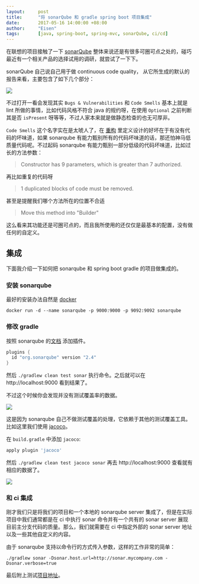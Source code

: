 ```yaml
---
layout:     post
title:      "将 sonarQube 和 gradle spring boot 项目集成"
date:       2017-05-16 14:00:00 +08:00
author:     "Eisen"
tags:       [java, spring-boot, spring-mvc, sonarQube, ci/cd]
---
```


在联想的项目接触了一下 [sonarQube](https://www.sonarqube.org/) 整体来说还是有很多可圈可点之处的，碰巧最近有一个相关产品的选择试用的调研，就尝试了一下下。

sonarQube 自己说自己用于做 continuous code quality， 从它所生成的默认的报告来看，主要包含了如下几个部分：

![](http://o8p12ybem.bkt.clouddn.com/15090218556057.jpg?imageView2/2/w/1200/q/75%7Cimageslim)

不过打开一看会发现其实 `Bugs & Vulnerabilities` 和 `Code Smells` 基本上就是 lint 所做的事情，比如代码风格不符合 java 的规约呀，在使用 `Optional` 之前判断其是否 `isPresent` 呀等等，不过人家本来就是做静态检查的也无可厚非。

`Code Smells` 这个名字实在是太唬人了，在 [重构](https://book.douban.com/subject/4262627/) 里定义设计的好坏在于有没有代码的坏味道，如果 sonarqube 有能力甄别所有的代码坏味道的话，那还怕神马低质量代码呢。不过起码 sonarqube 有能力甄别一部分低级的代码坏味道，比如过长的方法参数：

>Constructor has 9 parameters, which is greater than 7 authorized. 

再比如重复的代码呀

>1 duplicated blocks of code must be removed.

甚至是提醒我们哪个方法所在的位置不合适

>Move this method into "Builder"

这么看来其功能还是可圈可点的，而且我所使用的还仅仅是最基本的配置，没有做任何的自定义。

## 集成

下面我介绍一下如何把 sonarqube 和 spring boot gradle 的项目做集成的。

### 安装 sonarqube

最好的安装办法自然是 [docker](https://store.docker.com/images/sonarqube)

    docker run -d --name sonarqube -p 9000:9000 -p 9092:9092 sonarqube

### 修改 gradle

按照 sonarqube 的[文档](https://docs.sonarqube.org/display/SCAN/Analyzing+with+SonarQube+Scanner+for+Gradle) 添加插件。

```groovy
plugins {
  id "org.sonarqube" version "2.4"
}
```

然后 `./gradlew clean test sonar` 执行命令。之后就可以在 http://localhost:9000 看到结果了。

不过这个时候你会发现并没有测试覆盖率的数据。

![](http://o8p12ybem.bkt.clouddn.com/15090218765170.jpg?imageView2/2/w/1200/q/75%7Cimageslim)


这是因为 sonarqube 自己不做测试覆盖的处理，它依赖于其他的测试覆盖工具。比如这里我们使用 [jacoco](http://www.eclemma.org/jacoco/)。

在 `build.gradle` 中添加 `jacoco`:

```groovy
apply plugin 'jacoco'
```

然后 `./gradlew clean test jacoco sonar` 再去 http://localhost:9000 查看就有相应的数据了。

![](http://o8p12ybem.bkt.clouddn.com/15090219075726.jpg?imageView2/2/w/1200/q/75%7Cimageslim)


### 和 ci 集成

刚才我们只是将我们的项目和一个本地的 sonarqube server 集成了，但是在实际项目中我们通常都是在 ci 中执行 sonar 命令并有一个共有的 sonar server 展现目前主分支代码的质量。那么，我们就需要在 ci 中指定外部的 sonar server 地址以及一些其他自定义的内容。

由于 sonarqube 支持以命令行的方式传入参数，这样的工作非常的简单：

    ./gradlew sonar -Dsonar.host.url=http://sonar.mycompany.com -Dsonar.verbose=true

最后附上测试[项目地址](https://github.com/aisensiy/springboot-get-started)。

